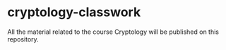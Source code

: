 # cryptology-classwork
All the material related to the course Cryptology will be published on this repository.
